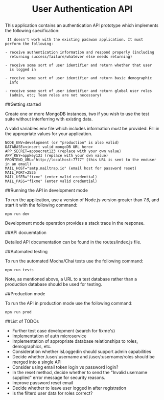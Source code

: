 # <p align="center">**User Authentication API**</p>

This application contains an authentication API prototype which implements the following specification:

```
 It doesn't work with the existing padawan application. It must perform the following:

- receive authentication information and respond properly (including 
  returning success/failure/whatever else needs returning)

- receive some sort of user identifier and return whether that user 
  is logged in

- receive some sort of user identifier and return basic demographic 
  info

- receive some sort of user identifier and return global user roles 
  (admin, etc; Team roles are not necessary)
```

##Getting started

Create one or more MongoDB instances, two if you wish to use the test suite without interferring with existing data. 

A valid variables.env file which includes information must be provided. Fill in the appropriate values for your application.

```
NODE_ENV=development (or "production" is also valid)
DATABASE=<insert valid mongoDB URL here>
APP_SECRET=appsecret123 (replace with your own value)
APP_KEY=appkey123 (replace with your own value)
FRONTEND_URL="http://localhost:7777" (this URL is sent to the enduser in an email)
MAIL_HOST="smtp.mailtrap.io" (email host for password reset)
MAIL_PORT=2525
MAIL_USER="fixme" (enter valid credential)
MAIL_PASS="fixme" (enter valid credential)
```

##Running the API in development mode

To run the application, use a version of Node.js version greater than 7.6, and start it with the following command:

```
npm run dev
```

Development mode operation provides a stack trace in the response.

##API docuemtation

Detailed API documentation can be found in the routes/index.js file.

##Automated testing

To run the automated Mocha/Chai tests use the following command:

```
npm run tests
```

Note, as mentioned above, a URL to a test database rather than a production database should be used for testing.

##Production mode

To run the API in production mode use the following command:

```
npm run prod
```

##List of TODOs

* Further test case development (search for fixme's)
* Implementation of auth microservice
* Implementation of appropriate database relationships to roles, demographics, etc.
* Consideration whether isLoggedin should support admin capabilities
* Decide whether /user/:username and /user/:username/roles should be merged into a single API
* Consider using email token login vs password login?
* In the reset method, decide whether to send the "Invalid username supplied" error message for security reasons.
* Improve password reset email
* Decide whether to leave user logged in after registration
* Is the filterd user data for roles correct?

